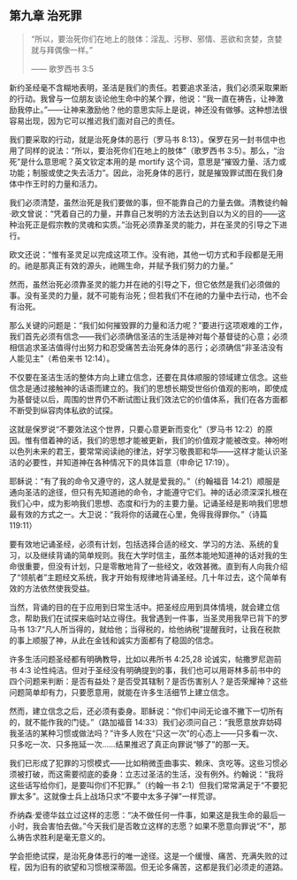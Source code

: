 ## 第九章 治死罪

> “所以，要治死你们在地上的肢体：淫乱、污秽、邪情、恶欲和贪婪，贪婪就与拜偶像一样。”
>
> —— 歌罗西书 3:5

新约圣经毫不含糊地表明，圣洁是我们的责任。若要追求圣洁，我们必须采取果断的行动。我曾与一位朋友谈论他生命中的某个罪，他说：“我一直在祷告，让神激励我停止。”——让神来激励他？他的意思实际上是说，神还没有做够。这种想法很容易出现，因为它可以推迟我们面对自己的责任。

我们要采取的行动，就是治死身体的恶行（罗马书 8:13）。保罗在另一封书信中也用了同样的说法：“所以，要治死你们在地上的肢体”（歌罗西书 3:5）。那么，“治死”是什么意思呢？英文钦定本用的是 mortify 这个词，意思是“摧毁力量、活力或功能；制服或使之失去活力”。因此，治死身体的恶行，就是摧毁罪试图在我们身体中作王时的力量和活力。

我们必须清楚，虽然治死是我们要做的事，但不能靠自己的力量去做。清教徒约翰·欧文曾说：“凭着自己的力量，并靠自己发明的方法去达到自以为义的目的——这种治死正是假宗教的灵魂和实质。”治死必须靠圣灵的能力，并在圣灵的引导之下进行。

欧文还说：“惟有圣灵足以完成这项工作。没有祂，其他一切方式和手段都是无用的。祂是那真正有效的源头，祂赐生命，并赋予我们努力的力量。”

然而，虽然治死必须靠圣灵的能力并在祂的引导之下，但它依然是我们必须做的事。没有圣灵的力量，就不可能有治死；但若我们不在祂的力量中去行动，也不会有治死。

那么关键的问题是：“我们如何摧毁罪的力量和活力呢？”要进行这项艰难的工作，我们首先必须有信念——我们必须确信圣洁的生活是神对每个基督徒的心意；必须相信追求圣洁值得付出努力和忍受痛苦去治死身体的恶行；必须确信“非圣洁没有人能见主”（希伯来书 12:14）。

不仅要在圣洁生活的整体方向上建立信念，还要在具体顺服的领域建立信念。这些信念是通过接触神的话语而建立的。我们的思想长期受世俗价值观的影响，即使成为基督徒以后，周围的世界仍不断试图让我们效法它的价值体系，我们在各方面都不断受到纵容肉体私欲的试探。

这就是保罗说“不要效法这个世界，只要心意更新而变化”（罗马书 12:2）的原因。惟有借着神的话，我们的思想才能被更新，我们的价值观才能被改变。神吩咐以色列未来的君王，要常常阅读祂的律法，好学习敬畏耶和华——这样才能认识圣洁的必要性，并知道神在各种情况下的具体旨意（申命记 17:19）。

耶稣说：“有了我的命令又遵守的，这人就是爱我的。”（约翰福音 14:21）顺服是通向圣洁的途径，但只有先知道祂的命令，才能遵守它们。神的话必须深深扎根在我们心中，成为影响我们思想、态度和行为的主要力量。记诵圣经是影响我们思想最有效的方式之一。大卫说：“我将你的话藏在心里，免得我得罪你。”（诗篇 119:11）

要有效地记诵圣经，必须有计划，包括选择合适的经文、学习的方法、系统的复习，以及继续背诵的简单规则。我在大学时信主，虽然本能地知道神的话对我的生命很重要，但没有计划，只是零散地背了一些经文，收效甚微。直到有人向我介绍了“领航者”主题经文系统，我才开始有规律地背诵圣经。几十年过去，这个简单有效的方法依然使我受益。

当然，背诵的目的在于应用到日常生活中。把圣经应用到具体情境，就会建立信念，帮助我们在试探来临时站立得住。我曾遇到一件事，当圣灵用我早已背下的罗马书 13:7“凡人所当得的，就给他；当得税的，给他纳税”提醒我时，让我在税款的事上顺服了神，从此在金钱和诚实方面都有了稳固的信念。

许多生活问题圣经都有明确教导，比如以弗所书 4:25,28 论诚实，帖撒罗尼迦前书 4:3 论性纯洁。但对于圣经没有明确提到的事，我们也可以用哥林多前书中的四个问题来判断：是否有益处？是否受其辖制？是否伤害别人？是否荣耀神？这些问题简单却有力，只要愿意用，就能在许多生活细节上建立信念。

然而，建立信念之后，还必须有委身。耶稣说：“你们中间无论谁不撇下一切所有的，就不能作我的门徒。”（路加福音 14:33）我们必须问自己：“我愿意放弃妨碍我圣洁的某种习惯或做法吗？”许多人败在“只这一次”的心态上——只多看一次、只多吃一次、只多拖延一次……结果推迟了真正向罪说“够了”的那一天。

我们已形成了犯罪的习惯模式——比如稍微歪曲事实、赖床、贪吃等。这些习惯必须被打破，而这需要彻底的委身：立志过圣洁的生活，没有例外。约翰说：“我将这些话写给你们，是要叫你们不犯罪。”（约翰一书 2:1）但我们常常满足于“不要犯罪太多”。这就像士兵上战场只求“不要中太多子弹”一样荒谬。

乔纳森·爱德华兹立过这样的志愿：“决不做任何一件事，如果这是我生命的最后一小时，我会害怕去做。”今天我们是否敢立这样的志愿？如果不愿意向罪说“不”，那么祷告求胜利是毫无意义的。

学会拒绝试探，是治死身体恶行的唯一途径。这是一个缓慢、痛苦、充满失败的过程，因为旧有的欲望和习惯根深蒂固。但无论多痛苦，这都是我们必须走的道路。

